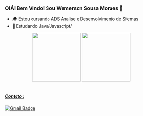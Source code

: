 ### OlÁ! Bem Vindo! Sou Wemerson Sousa Moraes 👋

- 🎓 Estou cursando ADS Analise e Desenvolvimento de Sitemas
- 🌱 Estudando Java/Javascript/


<div align="center">
  <a href="https://github.com/WemersonSM">
  <img height="160em" src="https://github-readme-stats.vercel.app/api?username=WemersonSM&show_icons=true&theme=dark&include_all_commits=true&count_private=true&layout=compact"/>
  <img height="160em" src="https://github-readme-stats.vercel.app/api/top-langs/?username=WemersonSM&layout=compact&langs_count=7&theme=dark&layout=compact"/>
</div>

  <br>
  
##### Contato :
  <div> 

[![Gmail Badge](https://img.shields.io/badge/-Gmail-c14438?style=flat-square&logo=Gmail&logoColor=white&link=mailto:web.wemerson.wsmgyn@gmail.com)](mailto:wemerson.wsmgyn@gmail.com) 
    
</div>
  
  <!--
**WemersonSm/WemersonSM** is a ✨ _special_ ✨ repository because its `README.md` (this file) appears on your GitHub profile.

Here are some ideas to get you started:

- 🔭 I’m currently working on ...
- 🌱 I’m currently learning ...
- 👯 I’m looking to collaborate on ...
- 🤔 I’m looking for help with ...
- 💬 Ask me about ...
- 📫 How to reach me: ...
- 😄 Pronouns: ...
- ⚡ Fun fact: ...
-->
